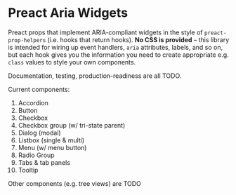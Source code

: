 # Preact Aria Widgets

Preact props that implement ARIA-compliant widgets in the style of `preact-prop-helpers` (i.e. hooks that return hooks).  **No CSS is provided** &ndash; this library is intended for wiring up event handlers, `aria` attributes, labels, and so on, but each hook gives you the information you need to create appropriate e.g. `class` values to style your own components.

Documentation, testing, production-readiness are all TODO.

Current components:

1. Accordion
2. Button
3. Checkbox
4. Checkbox group (w/ tri-state parent)
5. Dialog (modal)
6. Listbox (single & multi)
7. Menu (w/ menu button)
8. Radio Group
9. Tabs & tab panels
10. Tooltip

Other components (e.g. tree views) are TODO

